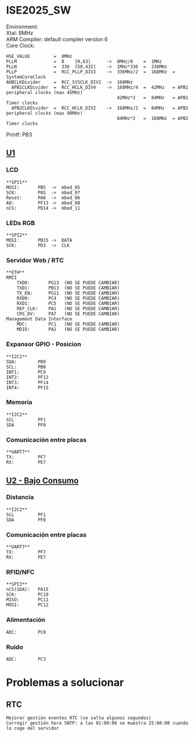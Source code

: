 # ISE2025_SW  
  
  
Environment:  
    Xtal: 8MHz  
    ARM Compiler: default compiler version 6  
    Core Clock:
  
    HSE_VALUE         =  8MHz  
	PLLM              =  8    [0,63]      ->  8MHz/8    =  1MHz  
	PLLN              =  336  [50,432]    ->  1MHz*336  =  336MHz  
	PLLP              =  RCC_PLLP_DIV2    ->  336MHz/2  =  168MHz  = SystemCoreClock  
	AHBCLKDivider     =  RCC_SYSCLK_DIV1  ->  168MHz  
      APB1CLKDivider  =  RCC_HCLK_DIV4    ->  168MHz/4  =  42MHz   = APB1 peripheral clocks (max 45MHz)  
                                              42MHz*2   =  84MHz   = APB1 Timer clocks  
      APB2CLKDivider  =  RCC_HCLK_DIV2    ->  168MHz/2  =  84MHz   = APB2 peripheral clocks (max 90MHz)  
                                              84MHz*2   =  168MHz  = APB2 Timer clocks  
  
Printf:         PB3  
  
## <ins>U1</ins>  
  
### LCD  
    **SPI1**  
    MOSI:       PB5  ->  mbed_05  
    SCK:        PA5  ->  mbed_07  
    Reset:      PA6  ->  mbed_06  
    A0:         PF13 ->  mbed_08  
    nCS:        PD14 ->  mbed_11  
  
### LEDs RGB  
    **SPI2**  
    MOSI:       PB15 ->  DATA  
    SCK:        PD3  ->  CLK  
  
### Servidor Web / RTC
    **ETH**  
    RMII  
        TXD0:       PG13  (NO SE PUEDE CAMBIAR)  
        TXD1:       PB13  (NO SE PUEDE CAMBIAR)  
        TX_EN:      PG11  (NO SE PUEDE CAMBIAR)  
        RXD0:       PC4   (NO SE PUEDE CAMBIAR)  
        RXD1:       PC5   (NO SE PUEDE CAMBIAR)  
        REF_CLK:    PA1   (NO SE PUEDE CAMBIAR)  
        CRS_DV:     PA7   (NO SE PUEDE CAMBIAR)  
    Management Data Interface  
        MDC:        PC1   (NO SE PUEDE CAMBIAR)  
        MDIO:       PA2   (NO SE PUEDE CAMBIAR)  
  
### Expansor GPIO - Posicion
    **I2C1**  
    SDA:        PB9  
    SCL:        PB8  
    INT1:       PC9
    INT2:       PF12
    INT3:       PF14
    INT4:       PF15
  
### Memoria  
    **I2C2**  
    SCL         PF1  
    SDA         PF0  
  
### Comunicación entre placas  
    **UART7**  
    TX:         PF7  
    RX:         PE7

  
## <ins>U2 - Bajo Consumo</ins>  
  
### Distancia  
    **I2C2**  
    SCL         PF1  
    SDA         PF0  
  
### Comunicación entre placas  
    **UART7**  
    TX:         PF7  
    RX:         PE7
  
### RFID/NFC  
    **SPI3**  
    nCS(SDA):   PA15
    SCK:        PC10
    MISO:       PC11
    MOSI:       PC12
  
### Alimentación  
    ADC:        PC0  
  
### Ruido  
    ADC:        PC3
  
  
# Problemas a solucionar  
  
## RTC  
    Mejorar gestión eventos RTC (se salta algunos segundos)  
    Corregir gestión hora SNTP: a las 01:00:00 se muestra 25:00:00 cuando lo coge del servidor  
